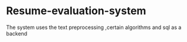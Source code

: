 # Resume-evaluation-system
The system uses the text preprocessing ,certain algorithms and sql as a backend
